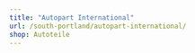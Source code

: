 ```yaml
---
title: "Autopart International"
url: /south-portland/autopart-international/
shop: Autoteile
---
```

